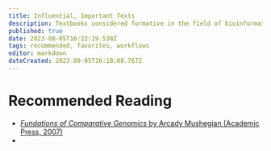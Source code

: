 ```yaml
---
title: Influential, Important Texts
description: Textbooks considered formative in the field of bioinformatics, computational biology, as well as comparative and functional genomics
published: true
date: 2023-08-05T16:22:19.538Z
tags: recommended, favorites, workflows
editor: markdown
dateCreated: 2023-08-05T16:18:08.767Z
---
```


# Recommended Reading
- [*Fundations of Comparative Genomics* by Arcady Mushegian (Academic Press, 2007)](https://www.sciencedirect.com/book/9780120887941/foundations-of-comparative-genomics)
- 